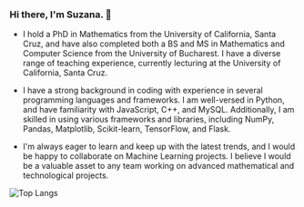 ### Hi there, I'm Suzana. 👋

- I hold a PhD in Mathematics from the University of California, Santa Cruz, and have also completed both a BS and MS in Mathematics and Computer Science from the University of Bucharest. I have a diverse range of teaching experience, currently lecturing at the University of California, Santa Cruz.

- I have a strong background in coding with experience in several programming languages and frameworks. I am well-versed in Python, and have familiarity with JavaScript, C++, and MySQL. Additionally, I am skilled in using various frameworks and libraries, including NumPy, Pandas, Matplotlib, Scikit-learn, TensorFlow, and Flask. 

- I'm always eager to learn and keep up with the latest trends, and I would be happy to collaborate on Machine Learning projects. I believe I would be a valuable asset to any team working on advanced mathematical and technological projects.

![Top Langs](https://github-readme-stats.vercel.app/api/top-langs/?username=ssuzana&langs_count=6&layout=compact)

<!--
**ssuzana/ssuzana** is a ✨ _special_ ✨ repository because its `README.md` (this file) appears on your GitHub profile.

-->

